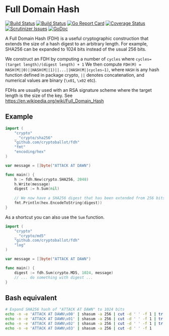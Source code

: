 Full Domain Hash
================

[![Build Status](https://travis-ci.org/cryptoballot/fdh.svg?branch=master)](https://travis-ci.org/cryptoballot/fdh)
[![Build Status](https://scrutinizer-ci.com/g/cryptoballot/fdh/badges/build.png?b=master)](https://scrutinizer-ci.com/g/cryptoballot/fdh/build-status/master)
[![Go Report Card](https://goreportcard.com/badge/github.com/cryptoballot/fdh)](https://goreportcard.com/report/github.com/cryptoballot/fdh)
[![Coverage Status](https://coveralls.io/repos/github/cryptoballot/fdh/badge.svg?branch=master)](https://coveralls.io/github/cryptoballot/fdh?branch=master)
[![Scrutinizer Issues](https://img.shields.io/badge/scrutinizer-issues-blue.svg)](https://scrutinizer-ci.com/g/cryptoballot/fdh/issues)
[![GoDoc](https://godoc.org/github.com/cryptoballot/fdh?status.svg)](https://godoc.org/github.com/cryptoballot/fdh)


A Full Domain Hash (FDH) is a useful cryptographic construction that extends the size of a hash digest to an arbitrary length. For example, SHA256 can be expanded to 1024 bits instead of the usual 256 bits.

We construct an FDH by computing a number of `cycles` where `cycles=(target length)/(digest length) + 1`
We then compute `FDH(M) = HASH(M||0)||HASH(M||1)||...||HASH(M||cycles−1)`, where `HASH` is any hash function defined in package crypto,  `||` denotes concatenation, and numerical values are binary (`\x01`, `\x02` etc). 

FDHs are usually used with an RSA signature scheme where the target length is the size of the key. See https://en.wikipedia.org/wiki/Full_Domain_Hash

## Example
```go
import (
	"crypto"
	_ "crypto/sha256"
	"github.com/cryptoballot/fdh"
	"fmt"
	"encoding/hex"
)

var message = []byte("ATTACK AT DAWN")

func main() {
	h := fdh.New(crypto.SHA256, 2048)
	h.Write(message)
	digest := h.Sum(nil)
	
	// We now have a SHA256 digest that has been extended from 256 bits to 2048 bits.
	fmt.Println(hex.EncodeToString(digest))
}
```

As a shortcut you can also use the `Sum` function.

```go
import (
	"crypto"
	_ "crypto/md5"
	"github.com/cryptoballot/fdh"
	"log"
)

var message = []byte("ATTACK AT DAWN")

func main() {
	digest := fdh.Sum(crypto.MD5, 1024, message)
	// ... do something with digest ...
}
```

## Bash equivalent
```bash
# Expand SHA256 hash of "ATTACK AT DAWN" to 1024 bits
echo -n -e 'ATTACK AT DAWN\x00' | shasum -a 256 | cut -d ' ' -f 1 | tr -d '\n' &&\
echo -n -e 'ATTACK AT DAWN\x01' | shasum -a 256 | cut -d ' ' -f 1 | tr -d '\n' &&\
echo -n -e 'ATTACK AT DAWN\x02' | shasum -a 256 | cut -d ' ' -f 1 | tr -d '\n' &&\
echo -n -e 'ATTACK AT DAWN\x03' | shasum -a 256 | cut -d ' ' -f 1
```
